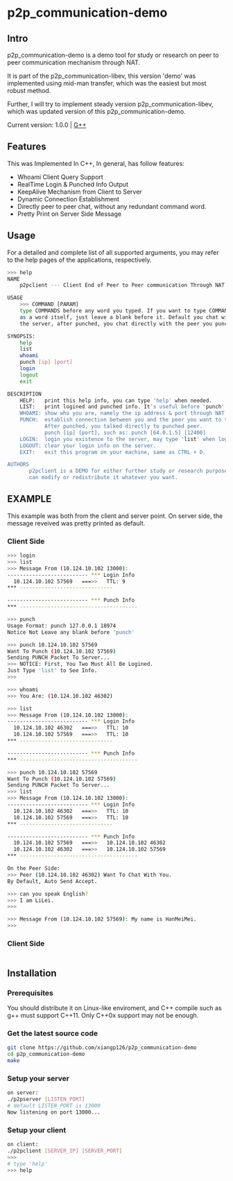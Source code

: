 # p2p_communication-demo

## Intro

p2p_communication-demo is a demo tool for study or research on peer to peer communication mechanism through NAT. 

It is part of the p2p_communication-libev, this version 'demo' was implemented
using mid-man transfer, which was the easiest but most robust method.

Further, I will try to implement steady version p2p_communication-libev, which was updated version of this p2p_communication-demo.

Current version: 1.0.0 | [G++](http://www.cprogramming.com/g++.html)

## Features

This was Implemented In C++, In general, has follow features:

* Whoami Client Query Support
* RealTime Login & Punched Info Output
* KeepAlive Mechanism from Client to Server
* Dynamic Connection Establishment
* Directly peer to peer chat, without any redundant command word.
* Pretty Print on Server Side Message

## Usage

For a detailed and complete list of all supported arguments,
you may refer to the help pages of the applications, respectively.

```bash
>>> help
NAME
    p2pclient --- Client End of Peer to Peer communication Through NAT

USAGE
    >>> COMMAND [PARAM]
    type COMMANDS before any word you typed. If you want to type COMMANDS
    as a word itself, just leave a blank before it. Default you chat with
    the server, after punched, you chat directly with the peer you punched.

SYNOPSIS:
    help
    list
    whoami
    punch [ip] [port]
    login
    logout
    exit

DESCRIPTION
    HELP:   print this help info, you can type 'help' when needed.
    LIST:   print logined and punched info. It's useful before 'punch'.
    WHOAMI: show who you are, namely the ip address & port through NAT.
    PUNCH:  establish connection between you and the peer you want to talk with.
            After punched, you talked directly to punched peer.
            punch [ip] [port], such as: punch [64.0.1.5] [12400]
    LOGIN:  login you existence to the server, may type 'list' when logined.
    LOGOUT: clear your login info on the server.
    EXIT:   exit this program on your machine, same as CTRL + D.

AUTHORS
       p2pclient is a DEMO for either further study or research purpose, you
       can modify or redistribute it whatever you want.

```

## EXAMPLE

This example was both from the client and server point.
On server side, the message reveived was pretty printed as default. 

### Client Side

```bash
>>> login
>>> list
>>> Message From (10.124.10.102 13000):
-------------------------- *** Login Info
  10.124.10.102 57569   ===>>   TTL: 9
*** ------------------------------

-------------------------- *** Punch Info
*** --------------------------------------

>>> punch
Usage Format: punch 127.0.0.1 18974
Notice Not Leave any blank before 'punch'

>>> punch 10.124.10.102 57569
Want To Punch (10.124.10.102 57569)
Sending PUNCH Packet To Server...
>>> NOTICE: First, You Two Must All Be Logined.
Just Type 'list' to See Info.
>>>

>>> whoami
>>> You Are: (10.124.10.102 46302)

>>> list
>>> Message From (10.124.10.102 13000):
-------------------------- *** Login Info
  10.124.10.102 46302   ===>>   TTL: 10
  10.124.10.102 57569   ===>>   TTL: 10
*** ------------------------------

-------------------------- *** Punch Info
*** --------------------------------------

>>> punch 10.124.10.102 57569
Want To Punch (10.124.10.102 57569)
Sending PUNCH Packet To Server...
>>> list
>>> Message From (10.124.10.102 13000):
-------------------------- *** Login Info
  10.124.10.102 46302   ===>>   TTL: 10
  10.124.10.102 57569   ===>>   TTL: 10
*** ------------------------------

-------------------------- *** Punch Info
  10.124.10.102 57569   ===>>   10.124.10.102 46302
  10.124.10.102 46302   ===>>   10.124.10.102 57569
*** --------------------------------------

On the Peer Side:
>>> Peer (10.124.10.102 46302) Want To Chat With You.
By Default, Auto Send Accept.

>>> can you speak English?
>>> I am LiLei.
>>>

>>> Message From (10.124.10.102 57569): My name is HanMeiMei.
>>>

```

### Client Side
```bash

```

## Installation

### Prerequisites

You should distribute it on Linux-like enviroment, and C++ compile such as g++
must support C++11.
Only C++0x support may not be enough.

### Get the latest source code

```bash
git clone https://github.com/xiangp126/p2p_communication-demo
cd p2p_communication-demo
make
```

### Setup your server

```bash
on server:
./p2pserver [LISTEN_PORT]
# default LISTEN_PORT is 13000
Now listening on port 13000...
```

### Setup your client

```bash
on client:
./p2pclient [SERVER_IP] [SERVER_PORT]
>>> 
# type 'help' 
>>> help

```

